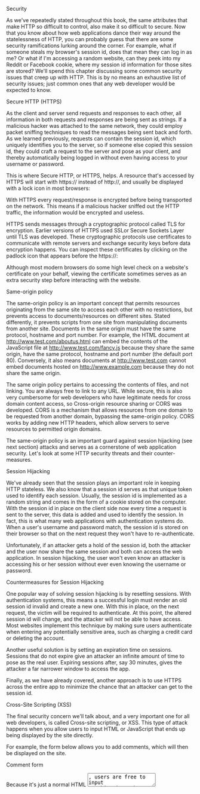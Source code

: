 Security

As we've repeatedly stated throughout this book, the same attributes that make HTTP so difficult to control, also make it so difficult to secure. Now that you know about how web applications dance their way around the statelessness of HTTP, you can probably guess that there are some security ramifications lurking around the corner. For example, what if someone steals my browser's session id, does that mean they can log in as me? Or what if I'm accessing a random website, can they peek into my Reddit or Facebook cookie, where my session id information for those sites are stored? We'll spend this chapter discussing some common security issues that creep up with HTTP. This is by no means an exhaustive list of security issues; just common ones that any web developer would be expected to know.

Secure HTTP (HTTPS)

As the client and server send requests and responses to each other, all information in both requests and responses are being sent as strings. If a malicious hacker was attached to the same network, they could employ packet sniffing techniques to read the messages being sent back and forth. As we learned previously, requests can contain the session id, which uniquely identifies you to the server, so if someone else copied this session id, they could craft a request to the server and pose as your client, and thereby automatically being logged in without even having access to your username or password.

This is where Secure HTTP, or HTTPS, helps. A resource that's accessed by HTTPS will start with https:// instead of http://, and usually be displayed with a lock icon in most browsers:



With HTTPS every request/response is encrypted before being transported on the network. This means if a malicious hacker sniffed out the HTTP traffic, the information would be encrypted and useless.

HTTPS sends messages through a cryptographic protocol called TLS for encryption. Earlier versions of HTTPS used SSLor Secure Sockets Layer until TLS was developed. These cryptographic protocols use certificates to communicate with remote servers and exchange security keys before data encryption happens. You can inspect these certificates by clicking on the padlock icon that appears before the https://:



Although most modern browsers do some high level check on a website's certificate on your behalf, viewing the certificate sometimes serves as an extra security step before interacting with the website.

Same-origin policy

The same-origin policy is an important concept that permits resources originating from the same site to access each other with no restrictions, but prevents access to documents/resources on different sites. Stated differently, it prevents scripts from one site from manipulating documents from another site. Documents in the same origin must have the same protocol, hostname and port number. For example, the HTML document at http://www.test.com/aboutus.html can embed the contents of the JavaScript file at http://www.test.com/fancy.js because they share the same origin, have the same protocol, hostname and port number (the default port 80). Conversely, it also means documents at http://www.test.com cannot embed documents hosted on http://www.example.com because they do not share the same origin.

The same origin policy pertains to accessing the contents of files, and not linking. You are always free to link to any URL.
While secure, this is also very cumbersome for web developers who have legitimate needs for cross domain content access, so Cross-origin resource sharing or CORS was developed. CORS is a mechanism that allows resources from one domain to be requested from another domain, bypassing the same-origin policy. CORS works by adding new HTTP headers, which allow servers to serve resources to permitted origin domains.

The same-origin policy is an important guard against session hijacking (see next section) attacks and serves as a cornerstone of web application security. Let's look at some HTTP security threats and their counter-measures.

Session Hijacking

We've already seen that the session plays an important role in keeping HTTP stateless. We also know that a session id serves as that unique token used to identify each session. Usually, the session id is implemented as a random string and comes in the form of a cookie stored on the computer. With the session id in place on the client side now every time a request is sent to the server, this data is added and used to identify the session. In fact, this is what many web applications with authentication systems do. When a user's username and password match, the session id is stored on their browser so that on the next request they won't have to re-authenticate.

Unfortunately, if an attacker gets a hold of the session id, both the attacker and the user now share the same session and both can access the web application. In session hijacking, the user won't even know an attacker is accessing his or her session without ever even knowing the username or password.

Countermeasures for Session Hijacking

One popular way of solving session hijacking is by resetting sessions. With authentication systems, this means a successful login must render an old session id invalid and create a new one. With this in place, on the next request, the victim will be required to authenticate. At this point, the altered session id will change, and the attacker will not be able to have access. Most websites implement this technique by making sure users authenticate when entering any potentially sensitive area, such as charging a credit card or deleting the account.

Another useful solution is by setting an expiration time on sessions. Sessions that do not expire give an attacker an infinite amount of time to pose as the real user. Expiring sessions after, say 30 minutes, gives the attacker a far narrower window to access the app.

Finally, as we have already covered, another approach is to use HTTPS across the entire app to minimize the chance that an attacker can get to the session id.

Cross-Site Scripting (XSS)

The final security concern we'll talk about, and a very important one for all web developers, is called Cross-site scripting, or XSS. This type of attack happens when you allow users to input HTML or JavaScript that ends up being displayed by the site directly.

For example, the form below allows you to add comments, which will then be displayed on the site.

Comment form

Because it's just a normal HTML <textarea>, users are free to input anything into the form. This means users can add raw HTML and JavaScript into the text area and submit it to the server as well:

Comment form

If the server side code doesn't do any sanitization of input, the user input will be injected into the page contents, and the browser will interpret the HTML and JavaScript and execute it. In this case an alert message will pop up, which is definitely not the desired outcome. Attackers can craft ingeniously malicious HTML and JavaScript and be very destructive to both the server as well as future visitors of this page. For example, an attacker can use JavaScript to grab the session id of every future visitor of this site and then come back and assume their identity. It could happen silently without the victims ever knowing about it. Note that the malicious code would bypass the same-origin policy because the code lives on the site.

Potential solutions for cross-site scripting

One way to prevent this kind of attack is by making sure to always sanitize user input. Eliminate problematic input, such as <script> tags, or disallowing HTML and JavaScript input altogether in favor of a safer format, like Markdown.

The second way to guard against XSS is to escape all user input data when displaying it. If you do need to allow users to input HTML and JavaScript, then when you print it out, make sure to escape it so that the browser does not interpret it as code.

Summary

In this section, we covered various aspects of security in web applications. Needless to say, this is a huge topic, and we've only scratched the surface of a few common issues. The point of this chapter is to reveal how fragile and problematic developing and securing a web application is, and it's mostly due to working with HTTP.